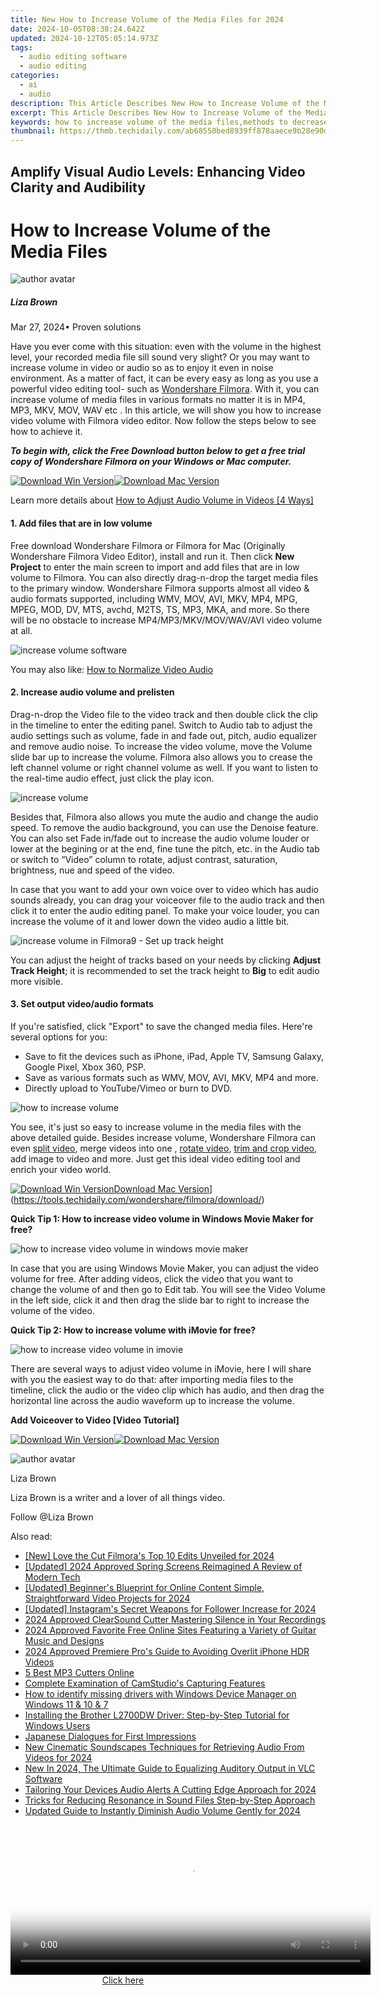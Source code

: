 ```yaml
---
title: New How to Increase Volume of the Media Files for 2024
date: 2024-10-05T08:38:24.642Z
updated: 2024-10-12T05:05:14.973Z
tags: 
  - audio editing software
  - audio editing
categories: 
  - ai
  - audio
description: This Article Describes New How to Increase Volume of the Media Files for 2024
excerpt: This Article Describes New How to Increase Volume of the Media Files for 2024
keywords: how to increase volume of the media files,methods to decrease media content volume,Here is a step-by-step guide to tell you how to lower volume in the media files.,you can increase volume of media files in various formats as you like. Now follow the step,accelerating audio on windows the leading 10 tools for immediate volume increase 2023 guide,how to mix audio tracks into one file for a video,how to change volume in media files with filmora
thumbnail: https://thmb.techidaily.com/ab68550bed8939ff878aaece9b28e90d8b0465006aaa80a48dab2ef20ecc47cd.jpg
---
```


## Amplify Visual Audio Levels: Enhancing Video Clarity and Audibility

# How to Increase Volume of the Media Files

![author avatar](https://lh5.googleusercontent.com/-AIMmjowaFs4/AAAAAAAAAAI/AAAAAAAAABc/Y5UmwDaI7HU/s250-c-k/photo.jpg)

##### Liza Brown

 Mar 27, 2024• Proven solutions

Have you ever come with this situation: even with the volume in the highest level, your recorded media file sill sound very slight? Or you may want to increase volume in video or audio so as to enjoy it even in noise environment. As a matter of fact, it can be every easy as long as you use a powerful video editing tool- such as [Wondershare Filmora](https://tools.techidaily.com/wondershare/filmora/download/). With it, you can increase volume of media files in various formats no matter it is in MP4, MP3, MKV, MOV, WAV etc . In this article, we will show you how to increase video volume with Filmora video editor. Now follow the steps below to see how to achieve it.

**_To begin with, click the Free Download button below to get a free trial copy of Wondershare Filmora on your Windows or Mac computer._**

[![Download Win Version](https://images.wondershare.com/filmora/guide/download-btn-win.jpg)](https://tools.techidaily.com/wondershare/filmora/download/)[![Download Mac Version](https://images.wondershare.com/filmora/guide/download-btn-mac.jpg)](https://tools.techidaily.com/wondershare/filmora/download/)

Learn more details about [ How to Adjust Audio Volume in Videos \[4 Ways\] ](https://tools.techidaily.com/wondershare/filmora/download/)

#### 1. Add files that are in low volume

Free download Wondershare Filmora or Filmora for Mac (Originally Wondershare Filmora Video Editor), install and run it. Then click   **New Project**  to enter the main screen to import and add files that are in low volume to Filmora. You can also directly drag-n-drop the target media files to the primary window. Wondershare Filmora supports almost all video & audio formats supported, including WMV, MOV, AVI, MKV, MP4, MPG, MPEG, MOD, DV, MTS, avchd, M2TS, TS, MP3, MKA, and more. So there will be no obstacle to increase MP4/MP3/MKV/MOV/WAV/AVI video volume at all.

![increase volume software](https://images.wondershare.com/filmora/article-images/drag-n-drop-timeline.jpg)

You may also like: [How to Normalize Video Audio](https://tools.techidaily.com/wondershare/filmora/download/)

#### 2. Increase audio volume and prelisten

Drag-n-drop the Video file to the video track and then double click the clip in the timeline to enter the editing panel. Switch to Audio tab to adjust the audio settings such as volume, fade in and fade out, pitch, audio equalizer and remove audio noise. To increase the video volume, move the Volume slide bar up to increase the volume. Filmora also allows you to crease the left channel volume or right channel volume as well. If you want to listen to the real-time audio effect, just click the play icon.

![increase volume](https://images.wondershare.com/filmora/article-images/audio-editing-panel.jpg)

Besides that, Filmora also allows you mute the audio and change the audio speed. To remove the audio background, you can use the Denoise feature. You can also set Fade in/fade out to increase the audio volume louder or lower at the begining or at the end, fine tune the pitch, etc. in the Audio tab or switch to “Video” column to rotate, adjust contrast, saturation, brightness, nue and speed of the video.

In case that you want to add your own voice over to video which has audio sounds already, you can drag your voiceover file to the audio track and then click it to enter the audio editing panel. To make your voice louder, you can increase the volume of it and lower down the video audio a little bit.

![increase volume in Filmora9 - Set up track height](https://images.wondershare.com/filmora/article-images/filmora9-adjust-track-height.jpg)

You can adjust the height of tracks based on your needs by clicking **Adjust Track Height**; it is recommended to set the track height to **Big** to edit audio more visible.

#### 3. Set output video/audio formats

If you're satisfied, click "Export" to save the changed media files. Here're several options for you:

* Save to fit the devices such as iPhone, iPad, Apple TV, Samsung Galaxy, Google Pixel, Xbox 360, PSP.
* Save as various formats such as WMV, MOV, AVI, MKV, MP4 and more.
* Directly upload to YouTube/Vimeo or burn to DVD.

![how to increase volume](https://images.wondershare.com/filmora/article-images/filmora-export-formats.jpg)

You see, it's just so easy to increase volume in the media files with the above detailed guide. Besides increase volume, Wondershare Filmora can even [split video](https://tools.techidaily.com/wondershare/filmora/download/), merge videos into one , [rotate video](https://tools.techidaily.com/wondershare/filmora/download/), [trim and crop video](https://tools.techidaily.com/wondershare/filmora/download/), add image to video and more. Just get this ideal video editing tool and enrich your video world.

[![Download Win Version](https://images.wondershare.com/filmora/guide/download-btn-win.jpg)](https://tools.techidaily.com/wondershare/filmora/download/)[Download Mac Version](https://images.wondershare.com/filmora/guide/download-btn-mac.jpg)](https://tools.techidaily.com/wondershare/filmora/download/)

**Quick Tip 1: How to increase video volume in Windows Movie Maker for free?**

![how to increase video volume in windows movie maker](https://images.wondershare.com/filmora/article-images/windows-movie-maker-increase-video-volume.jpg)

In case that you are using Windows Movie Maker, you can adjust the video volume for free. After adding videos, click the video that you want to change the volume of and then go to Edit tab. You will see the Video Volume in the left side, click it and then drag the slide bar to right to increase the volume of the video.

 **Quick Tip 2: How to increase volume with iMovie for free?**

![how to increase video volume in imovie](https://images.wondershare.com/filmora/article-images/imovie-adjust-video-volume.jpg)

There are several ways to adjust video volume in iMovie, here I will share with you the easiest way to do that: after importing media files to the timeline, click the audio or the video clip which has audio, and then drag the horizontal line across the audio waveform up to increase the volume.

 **Add Voiceover to Video \[Video Tutorial\]**

[![Download Win Version](https://images.wondershare.com/filmora/guide/download-btn-win.jpg)](https://effects.wondershare.com/download/5bf4f349ad488/filmora%5Ffull846.exe)[![Download Mac Version](https://images.wondershare.com/filmora/guide/download-btn-mac.jpg)](https://tools.techidaily.com/wondershare/filmora/download/)

![author avatar](https://lh5.googleusercontent.com/-AIMmjowaFs4/AAAAAAAAAAI/AAAAAAAAABc/Y5UmwDaI7HU/s250-c-k/photo.jpg)

Liza Brown

Liza Brown is a writer and a lover of all things video.

Follow @Liza Brown

<ins class="adsbygoogle"
      style="display:block"
      data-ad-client="ca-pub-7571918770474297"
      data-ad-slot="8358498916"
      data-ad-format="auto"
      data-full-width-responsive="true"></ins>

<span class="atpl-alsoreadstyle">Also read:</span>
<div><ul>
<li><a href="https://fox-helps.techidaily.com/new-love-the-cut-filmoras-top-10-edits-unveiled-for-2024/"><u>[New] Love the Cut Filmora's Top 10 Edits Unveiled for 2024</u></a></li>
<li><a href="https://screen-capture.techidaily.com/updated-2024-approved-spring-screens-reimagined-a-review-of-modern-tech/"><u>[Updated] 2024 Approved Spring Screens Reimagined A Review of Modern Tech</u></a></li>
<li><a href="https://facebook-record-videos.techidaily.com/updated-beginners-blueprint-for-online-content-simple-straightforward-video-projects-for-2024/"><u>[Updated] Beginner's Blueprint for Online Content Simple, Straightforward Video Projects for 2024</u></a></li>
<li><a href="https://instagram-videos.techidaily.com/updated-instagrams-secret-weapons-for-follower-increase-for-2024/"><u>[Updated] Instagram's Secret Weapons for Follower Increase for 2024</u></a></li>
<li><a href="https://audio-shaping.techidaily.com/2024-approved-clearsound-cutter-mastering-silence-in-your-recordings/"><u>2024 Approved ClearSound Cutter Mastering Silence in Your Recordings</u></a></li>
<li><a href="https://audio-shaping.techidaily.com/2024-approved-favorite-free-online-sites-featuring-a-variety-of-guitar-music-and-designs/"><u>2024 Approved Favorite Free Online Sites Featuring a Variety of Guitar Music and Designs</u></a></li>
<li><a href="https://extra-skills.techidaily.com/2024-approved-premiere-pros-guide-to-avoiding-overlit-iphone-hdr-videos/"><u>2024 Approved Premiere Pro's Guide to Avoiding Overlit iPhone HDR Videos</u></a></li>
<li><a href="https://audio-shaping.techidaily.com/5-best-mp3-cutters-online/"><u>5 Best MP3 Cutters Online</u></a></li>
<li><a href="https://visual-screen-recording.techidaily.com/complete-examination-of-camstudios-capturing-features/"><u>Complete Examination of CamStudio's Capturing Features</u></a></li>
<li><a href="https://blog-min.techidaily.com/how-to-identify-missing-drivers-with-windows-device-manager-on-windows-11-and-10-and-7-by-drivereasy-guide/"><u>How to identify missing drivers with Windows Device Manager on Windows 11 & 10 & 7</u></a></li>
<li><a href="https://driver-download.techidaily.com/installing-the-brother-l2700dw-driver-step-by-step-tutorial-for-windows-users/"><u>Installing the Brother L2700DW Driver: Step-by-Step Tutorial for Windows Users</u></a></li>
<li><a href="https://mondly-stories.techidaily.com/japanese-dialogues-for-first-impressions/"><u>Japanese Dialogues for First Impressions</u></a></li>
<li><a href="https://audio-shaping.techidaily.com/new-cinematic-soundscapes-techniques-for-retrieving-audio-from-videos-for-2024/"><u>New Cinematic Soundscapes Techniques for Retrieving Audio From Videos for 2024</u></a></li>
<li><a href="https://audio-shaping.techidaily.com/new-in-2024-the-ultimate-guide-to-equalizing-auditory-output-in-vlc-software/"><u>New In 2024, The Ultimate Guide to Equalizing Auditory Output in VLC Software</u></a></li>
<li><a href="https://audio-shaping.techidaily.com/tailoring-your-devices-audio-alerts-a-cutting-edge-approach-for-2024/"><u>Tailoring Your Devices Audio Alerts A Cutting Edge Approach for 2024</u></a></li>
<li><a href="https://audio-shaping.techidaily.com/tricks-for-reducing-resonance-in-sound-files-step-by-step-approach/"><u>Tricks for Reducing Resonance in Sound Files Step-by-Step Approach</u></a></li>
<li><a href="https://audio-shaping.techidaily.com/updated-guide-to-instantly-diminish-audio-volume-gently-for-2024/"><u>Updated Guide to Instantly Diminish Audio Volume Gently for 2024</u></a></li>
</ul></div>

<!-- affiliate ads begin -->
<span id="1982596">
					<video width="576" height="240" style="cursor:pointer"
           poster="//a.impactradius-go.com/display-clicktoplayimage/1982596.png"
           onclick="if(!this.playClicked){this.play();this.setAttribute('controls',true);this.playClicked=true;}">
	   <source src="//a.impactradius-go.com/display-ad/22993-1982596">
	   <img src="//a.impactradius-go.com/display-clicktoplayimage/1982596.png" style="border: none; height: 100%; width: 100%; object-fit: contain">
	</video>
	<div style="width:360px;text-align:center"><a href="javascript:window.open(decodeURIComponent('https%3A%2F%2Fhomestyler.sjv.io%2Fc%2F5597632%2F1982596%2F22993'), '_blank');void(0);">Click here</a></div>
</span>
<img height="0" width="0" src="https://imp.pxf.io/i/5597632/1982596/22993" style="position:absolute;visibility:hidden;" border="0" />
<!-- affiliate ads end -->

